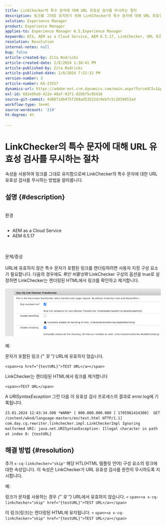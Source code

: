 ```yaml
---
title: LinkChecker의 특수 문자에 대해 URL 유효성 검사를 무시하는 절차
description: 링크를 그대로 유지하기 위해 LinkChecker의 특수 문자에 대해 URL 유효성 검사를 무시하는 방법에 대해 알아봅니다.
solution: Experience Manager
product: Experience Manager
applies-to: Experience Manager 6.5,Experience Manager
keywords: KCS, AEM as a Cloud Service, AEM 6.5.17, LinkChecker, URL 유효성 검사 오류
resolution: Resolution
internal-notes: null
bug: false
article-created-by: Zita Rodricks
article-created-date: 2/8/2024 1:38:41 PM
article-published-by: Zita Rodricks
article-published-date: 2/8/2024 7:52:32 PM
version-number: 3
article-number: KA-23557
dynamics-url: https://adobe-ent.crm.dynamics.com/main.aspx?forceUCI=1&pagetype=entityrecord&etn=knowledgearticle&id=c902f258-87c6-ee11-9079-6045bd006149
exl-id: 682e95e0-422e-48af-92f1-d2bb75c85416
source-git-commit: 4d8871db475f268ad53522dc9ebfc5c2850853ad
workflow-type: tm+mt
source-wordcount: '219'
ht-degree: 4%

---
```


# LinkChecker의 특수 문자에 대해 URL 유효성 검사를 무시하는 절차


속성을 사용하여 링크를 그대로 유지함으로써 LinkChecker의 특수 문자에 대한 URL 유효성 검사를 무시하는 방법을 알아봅니다.

## 설명 {#description}

<br>환경<br><br>
- AEM as a Cloud Service
- AEM 6.5.17

<br><br>문제/증상<br><br>
URL에 유효하지 않은 특수 문자가 포함된 링크를 렌더링하려면 사용자 지정 구성 요소가 필요합니다. 다음의 경우에도 *확인 비활성화* LinkChecker 구성의 옵션을 true로 설정하면 LinkChecker는 렌더링된 HTML에서 링크를 확인하고 제거합니다.
<br><br>![](assets/___d202f258-87c6-ee11-9079-6045bd006149___.png)<br><br>
예:

문자가 포함된 링크<b> </b>*{&quot; 및 &quot;}<b>* </b>URL에 유효하지 않습니다.

`<span><a href="{testURL}">TEST URL</a></span>`

LinkChecker는 렌더링된 HTML에서 링크를 제거합니다

`<span>>TEST URL</span>`

A *URISyntaxException* 그런 다음 이 유효성 검사 프로세스의 결과로 error.log에 기록됩니다.

`23.01.2024 12:43:34.500 *WARN* [ 000.000.000.000 [ 1705981414300]  GET /content/wknd/language-masters/en/test.html HTTP/1.1]  com.day.cq.rewriter.linkchecker.impl.LinkCheckerImpl Ignoring malformed URI: java.net.URISyntaxException: Illegal character in path at index 0: {testURL}`


## 해결 방법 {#resolution}


추가 `x-cq-linkchecker="skip"` 해당 HTL(HTML 템플릿 언어) 구성 요소의 링크에 대한 속성입니다. 이 속성은 LinkChecker가 URL 유효성 검사를 완전히 무시하도록 지시합니다.

예:

링크가 문자를 사용하는 경우 *{&quot; 및 &quot;}* URL에서 유효하지 않습니다.
`<`  `span><a x-cq-linkchecker="skip" href="{testURL}">TEST URL</a></span>`

이 링크(링크)는 렌더링된 HTML에 유지됩니다.
`<` `span><a x-cq-linkchecker="skip" href="{testURL}">TEST URL</a></span>`
